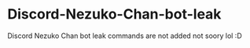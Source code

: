 # Discord-Nezuko-Chan-bot-leak
Discord Nezuko Chan bot leak
commands are not added not soory lol :D
